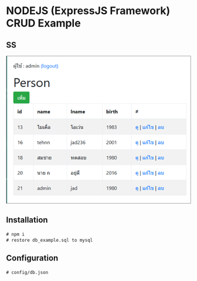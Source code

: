 # NODEJS (ExpressJS Framework) CRUD Example

## SS
![](./ss/ss1.png)

## Installation
```
# npm i
# restore db_example.sql to mysql
```

## Configuration
```
# config/db.json
```


